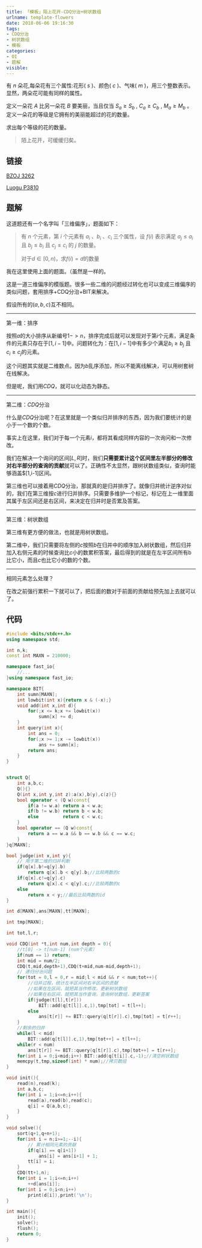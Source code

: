 ```yaml
---
title: 「模板」陌上花开-CDQ分治+树状数组
urlname: template-flowers
date: 2018-06-06 19:16:30
tags:
- CDQ分治
- 树状数组
- 模板
categories: 
- OI
- 题解
visible:
---
```


有 $n$ 朵花,每朵花有三个属性:花形( $s$ )、颜色( $c$ )、气味( $m$ )，用三个整数表示。显然，两朵花可能有同样的属性。

定义一朵花 $A$ 比另一朵花 $B$ 要美丽，当且仅当 $S_a\geq S_b$ , $C_a\geq C_b$ , $M_a \geq M_b$ 。定义一朵花的等级是它拥有的美丽能超过的花的数量。

求出每个等级的花的数量。

<!-- more -->

> 陌上花开，可缓缓归矣。

## 链接

[BZOJ 3262](https://www.lydsy.com/JudgeOnline/problem.php?id=3262)

[Luogu P3810](https://www.luogu.org/problemnew/show/P3810)

## 题解

这道题还有一个名字叫「三维偏序」，题面如下：

> 有 $n$ 个元素，第 $i$ 个元素有 $a_i$ 、$b_i$ 、$c_i$ 三个属性，设 $f(i)$ 表示满足 $a_j \leq a_i$ 且 $b_j \leq b_i$ 且 $c_j \leq c_i$ 的 $j$ 的数量。
>
> 对于$d \in [0, n)$，求$f(i) = d$的数量

我在这里使用上面的题面。（虽然是一样的。

这是一道三维偏序的模版题。很多一些二维的问题经过转化也可以变成三维偏序的类似问题，套用排序+CDQ分治+BIT来解决。

假设所有的$(a,b,c)$互不相同。

- - -

第一维：排序

按照$a$的大小排序从新编号$1 -> n$，排序完成后就可以发现对于第$i$个元素，满足条件的元素只存在于$[1,i-1]$中。问题转化为：在$[1,i-1]$中有多少个满足$b_i \geq b_j$ 且 $c_i \geq c_j$的元素。

这个问题其实就是二维数点。因为$b$乱序添加，所以不能离线解决，可以用树套树在线解决。

但是呢，我们用$CDQ$，就可以化动态为静态。

- - -

第二维：$CDQ$分治

什么是$CDQ$分治呢？在这里就是一个类似归并排序的东西，因为我们要统计的是小于一个数的个数。

事实上在这里，我们对于每一个元素$i$，都将其看成同样内容的一次询问和一次修改。

我们在解决一个询问的区间$[L,R]$时，我们**只需要累计这个区间里左半部分的修改对右半部分的查询的贡献**就可以了。正确性不太显然，跟树状数组类似，查询时能够涵盖$[1,i-1]区间。

第三维也可以接着用$CDQ$分治，那就真的是归并排序了。就像归并统计逆序对似的，我们在第三维按$c$进行归并排序。只需要多维护一个标记，标记在上一维里面其属于左区间还是右区间，来决定在归并时是否累及答案。

- - -

第三维：树状数组

第三维有更方便的做法，也就是用树状数组。

第二维中，我们只需要将左侧的$c$按照$b$在归并中的顺序加入树状数组，然后归并加入右侧元素的时候查询比$c$小的数累积答案，最后得到的就是在左半区间所有b比它小，而且$c$也比它小的数的个数。

- - -

相同元素怎么处理？

在改之前强行累积一下就可以了，把后面的数对于前面的贡献给预先加上去就可以了。

## 代码


```cpp
#include <bits/stdc++.h>
using namespace std;

int n,k;
const int MAXN = 210000;

namespace fast_io{
    //...
}using namespace fast_io;

namespace BIT{
    int sumn[MAXN];
    int lowbit(int x){return x & (-x);}
    void add(int x,int d){
        for(;x <= k;x += lowbit(x))
            sumn[x] += d;
    }
    int query(int x){
        int ans = 0;
        for(;x >= 1;x -= lowbit(x))
            ans += sumn[x];
        return ans;
    }
}


struct Q{
    int a,b,c;
    Q(){}
    Q(int x,int y,int z):a(x),b(y),c(z){}
    bool operator < (Q w)const{
        if(a != w.a) return a < w.a;
        if(b != w.b) return b < w.b;
        else         return c < w.c;
    }
    bool operator == (Q w)const{
        return a == w.a && b == w.b && c == w.c;
    }
}q[MAXN];

bool judge(int x,int y){
    // 用于第二维的归并判断
    if(q[x].b!=q[y].b)
        return q[x].b < q[y].b;//比较两数的c
    if(q[x].c!=q[y].c)
        return q[x].c < q[y].c;//比较两数的c
    else
        return x < y;//最后比较两数的id
}

int d[MAXN],ans[MAXN],tt[MAXN];

int tmp[MAXN];

int tot,l,r;

void CDQ(int *t,int num,int depth = 0){
    //t[0] -> t[num-1] (num个元素） 
    if(num == 1) return;
    int mid = num/2;
    CDQ(t,mid,depth+1),CDQ(t+mid,num-mid,depth+1);
    // 递归分治问题
    for(tot = 0,l = 0,r = mid;l < mid && r < num;tot++){
        //归并过程，统计左半区间对右半区间的贡献
        //如果在左区间，就把其当作修改，更新树状数组
        //如果在右区间，就把其当作查询，查询树状数组，更新答案
        if(judge(t[l],t[r]))
            BIT::add(q[t[l]].c,1),tmp[tot] = t[l++];
        else
            ans[t[r]] += BIT::query(q[t[r]].c),tmp[tot] = t[r++];
    }
    //剩余的归并
    while(l < mid)
        BIT::add(q[t[l]].c,1),tmp[tot++] = t[l++];
    while(r < num)
        ans[t[r]] += BIT::query(q[t[r]].c),tmp[tot++] = t[r++];
    for(int i = 0;i<mid;i++) BIT::add(q[t[i]].c,-1);//清空树状数组
    memcpy(t,tmp,sizeof(int) * num);//拷贝数组
}

void init(){
    read(n),read(k);
    int a,b,c;
    for(int i = 1;i<=n;i++){
        read(a),read(b),read(c);
        q[i] = Q(a,b,c);
    }
}

void solve(){
    sort(q+1,q+n+1);
    for(int i = n;i>=1;--i){
        // 累计相同元素的贡献
        if(q[i] == q[i+1])
            ans[i] = ans[i+1] + 1;
        tt[i] = i;
    }
    CDQ(tt+1,n);
    for(int i = 1;i<=n;i++)
        ++d[ans[i]];
    for(int i = 0;i<n;i++)
        print(d[i]),print('\n');
}

int main(){
    init();
    solve();
    flush();
    return 0;
} 
```




